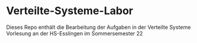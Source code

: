 # Verteilte-Systeme-Labor

Dieses Repo enthält die Bearbeitung der Aufgaben in der Verteilte Systeme Vorlesung an der HS-Esslingen im Sommersemester 22
